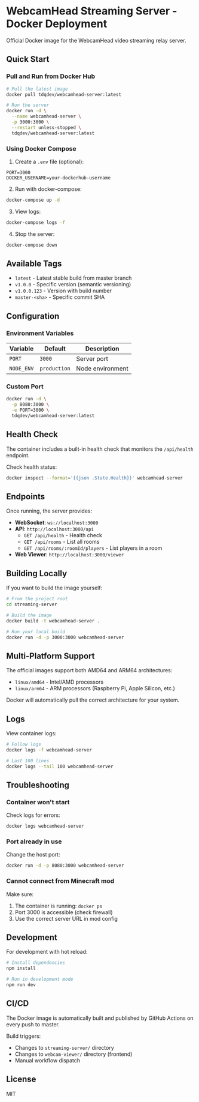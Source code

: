 # WebcamHead Streaming Server - Docker Deployment

Official Docker image for the WebcamHead video streaming relay server.

## Quick Start

### Pull and Run from Docker Hub

```bash
# Pull the latest image
docker pull tdqdev/webcamhead-server:latest

# Run the server
docker run -d \
  --name webcamhead-server \
  -p 3000:3000 \
  --restart unless-stopped \
  tdqdev/webcamhead-server:latest
```

### Using Docker Compose

1. Create a `.env` file (optional):
```env
PORT=3000
DOCKER_USERNAME=your-dockerhub-username
```

2. Run with docker-compose:
```bash
docker-compose up -d
```

3. View logs:
```bash
docker-compose logs -f
```

4. Stop the server:
```bash
docker-compose down
```

## Available Tags

- `latest` - Latest stable build from master branch
- `v1.0.0` - Specific version (semantic versioning)
- `v1.0.0.123` - Version with build number
- `master-<sha>` - Specific commit SHA

## Configuration

### Environment Variables

| Variable | Default | Description |
|----------|---------|-------------|
| `PORT` | `3000` | Server port |
| `NODE_ENV` | `production` | Node environment |

### Custom Port

```bash
docker run -d \
  -p 8080:3000 \
  -e PORT=3000 \
  tdqdev/webcamhead-server:latest
```

## Health Check

The container includes a built-in health check that monitors the `/api/health` endpoint.

Check health status:
```bash
docker inspect --format='{{json .State.Health}}' webcamhead-server
```

## Endpoints

Once running, the server provides:

- **WebSocket**: `ws://localhost:3000`
- **API**: `http://localhost:3000/api`
  - `GET /api/health` - Health check
  - `GET /api/rooms` - List all rooms
  - `GET /api/rooms/:roomId/players` - List players in a room
- **Web Viewer**: `http://localhost:3000/viewer`

## Building Locally

If you want to build the image yourself:

```bash
# From the project root
cd streaming-server

# Build the image
docker build -t webcamhead-server .

# Run your local build
docker run -d -p 3000:3000 webcamhead-server
```

## Multi-Platform Support

The official images support both AMD64 and ARM64 architectures:

- `linux/amd64` - Intel/AMD processors
- `linux/arm64` - ARM processors (Raspberry Pi, Apple Silicon, etc.)

Docker will automatically pull the correct architecture for your system.

## Logs

View container logs:
```bash
# Follow logs
docker logs -f webcamhead-server

# Last 100 lines
docker logs --tail 100 webcamhead-server
```

## Troubleshooting

### Container won't start

Check logs for errors:
```bash
docker logs webcamhead-server
```

### Port already in use

Change the host port:
```bash
docker run -d -p 8080:3000 webcamhead-server
```

### Cannot connect from Minecraft mod

Make sure:
1. The container is running: `docker ps`
2. Port 3000 is accessible (check firewall)
3. Use the correct server URL in mod config

## Development

For development with hot reload:

```bash
# Install dependencies
npm install

# Run in development mode
npm run dev
```

## CI/CD

The Docker image is automatically built and published by GitHub Actions on every push to master.

Build triggers:
- Changes to `streaming-server/` directory
- Changes to `webcam-viewer/` directory (frontend)
- Manual workflow dispatch

## License

MIT
